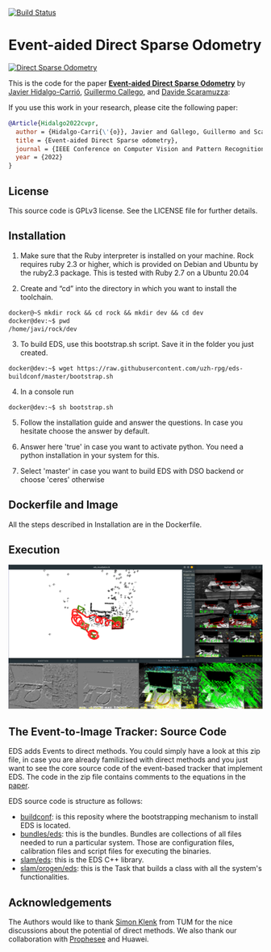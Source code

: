 [![Build Status](https://travis-ci.org/jhidalgocarrio/image_analysis-exercise.svg?branch=master)](https://travis-ci.org/jhidalgocarrio/image_analysis-exercise)

# Event-aided Direct Sparse Odometry

[![Direct Sparse Odometry](https://rpg.ifi.uzh.ch/eds/eds_all_characters_crop_youtube.png)](https://youtu.be/W0ho2FQmggU)

This is the code for the paper [**Event-aided Direct Sparse Odometry**](http://rpg.ifi.uzh.ch/docs/CVPR22_Hidalgo.pdf) by
[Javier Hidalgo-Carrió](https://jhidalgocarrio.github.io), [Guillermo Callego](https://sites.google.com/view/guillermogallego), and [Davide
Scaramuzza](http://rpg.ifi.uzh.ch/people_scaramuzza.html):

If you use this work in your research, please cite the following paper:

```bibtex
@Article{Hidalgo2022cvpr,
  author = {Hidalgo-Carri{\'{o}}, Javier and Gallego, Guillermo and Scaramuzza, Davide},
  title = {Event-aided Direct Sparse odometry},
  journal = {IEEE Conference on Computer Vision and Pattern Recognition (CVPR)},
  year = {2022}
}
```

License
-------
This source code is GPLv3 license. See the LICENSE file for further details.

Installation
-------

1. Make sure that the Ruby interpreter is installed on your machine. Rock requires ruby 2.3 or higher, which is provided on Debian and Ubuntu by the ruby2.3 package.  This is tested with Ruby 2.7 on a Ubuntu 20.04

2. Create and “cd” into the directory in which you want to install the toolchain.
```console
docker@~S mkdir rock && cd rock && mkdir dev && cd dev
docker@dev:~$ pwd
/home/javi/rock/dev
```
3. To build EDS, use this bootstrap.sh script. Save it in the folder you just created.

```console
docker@dev:~$ wget https://raw.githubusercontent.com/uzh-rpg/eds-buildconf/master/bootstrap.sh
```
4. In a console run
```console
docker@dev:~$ sh bootstrap.sh
```
5. Follow the installation guide and answer the questions. In case you hesitate choose the answer by default.

6. Answer here 'true' in case you want to activate python. You need a python installation in your system for this.

6. Select 'master' in case you want to build EDS with DSO backend or choose 'ceres' otherwise



Dockerfile and Image
-------
All the steps described in Installation are in the Dockerfile. 


Execution
-------
<p align="left">
  <a href="https://rpg.ifi.uzh.ch/eds.html">
    <img src="./doc/img/monitor_eds.png" alt="EDS" width="640"/>
  </a>
</p>

The Event-to-Image Tracker: Source Code
-------
EDS adds Events to direct methods. You could simply have a look at this zip file, in case you are already familizised with direct methods and you just want to see the core source code of the event-based tracker that implement EDS. The code in the zip file contains comments to the equations in the [paper](http://rpg.ifi.uzh.ch/docs/CVPR22_Hidalgo.pdf).

EDS source code is structure as follows:

* [buildconf](https://github.com/uzh-rpg/eds-buildconf): is this reposity where the bootstrapping mechanism to install EDS is located.
* [bundles/eds](https://github.com/uzh-rpg/bundles-eds): this is the bundles. Bundles are collections of all files needed to run a particular system. Those are configuration files, calibration files and script files for executing the binaries.
* [slam/eds](https://github.com/uzh-rpg/slam-eds): this is the EDS C++ library.
* [slam/orogen/eds](https://github.com/uzh-rpg/bundles-orogen-eds): this is the Task that builds a class with all the system's functionalities.


Acknowledgements
-------
The Authors would like to thank [Simon Klenk](https://vision.in.tum.de/members/klenk) from TUM for the nice discussions about the potential of direct methods. We also thank our collaboration with [Prophesee](https://www.prophesee.ai) and Huawei.

